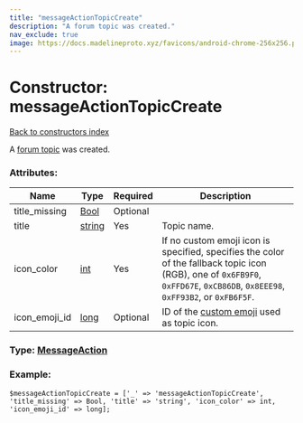 ```yaml
---
title: "messageActionTopicCreate"
description: "A forum topic was created."
nav_exclude: true
image: https://docs.madelineproto.xyz/favicons/android-chrome-256x256.png
---
```

# Constructor: messageActionTopicCreate  
[Back to constructors index](/API_docs/constructors/index.html)



A [forum topic](https://core.telegram.org/api/forum#forum-topics) was created.

### Attributes:

| Name     |    Type       | Required | Description |
|----------|---------------|----------|-------------|
|title\_missing|[Bool](/API_docs/types/Bool.html) | Optional|
|title|[string](/API_docs/types/string.html) | Yes|Topic name.|
|icon\_color|[int](/API_docs/types/int.html) | Yes|If no custom emoji icon is specified, specifies the color of the fallback topic icon (RGB), one of `0x6FB9F0`, `0xFFD67E`, `0xCB86DB`, `0x8EEE98`, `0xFF93B2`, or `0xFB6F5F`.|
|icon\_emoji\_id|[long](/API_docs/types/long.html) | Optional|ID of the [custom emoji](https://core.telegram.org/api/custom-emoji) used as topic icon.|



### Type: [MessageAction](/API_docs/types/MessageAction.html)


### Example:

```
$messageActionTopicCreate = ['_' => 'messageActionTopicCreate', 'title_missing' => Bool, 'title' => 'string', 'icon_color' => int, 'icon_emoji_id' => long];
```  
